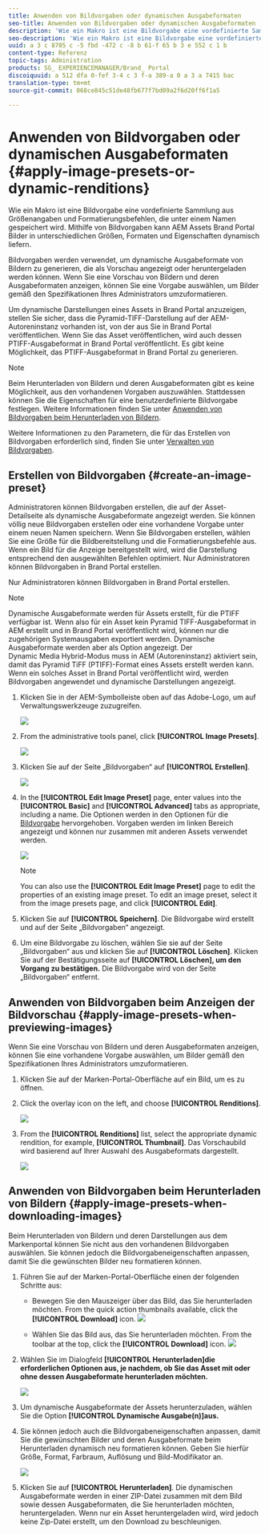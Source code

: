 ```yaml
---
title: Anwenden von Bildvorgaben oder dynamischen Ausgabeformaten
seo-title: Anwenden von Bildvorgaben oder dynamischen Ausgabeformaten
description: 'Wie ein Makro ist eine Bildvorgabe eine vordefinierte Sammlung aus Größenangaben und Formatierungsbefehlen, die unter einem Namen gespeichert wird. Mithilfe von Bildvorgaben kann AEM Assets Brand Portal Bilder in unterschiedlichen Größen, Formaten und Eigenschaften dynamisch liefern. '
seo-description: 'Wie ein Makro ist eine Bildvorgabe eine vordefinierte Sammlung aus Größenangaben und Formatierungsbefehlen, die unter einem Namen gespeichert wird. Mithilfe von Bildvorgaben kann AEM Assets Brand Portal Bilder in unterschiedlichen Größen, Formaten und Eigenschaften dynamisch liefern. '
uuid: a 3 c 8705 c -5 fbd -472 c -8 b 61-f 65 b 3 e 552 c 1 b
content-type: Referenz
topic-tags: Administration
products: SG_ EXPERIENCEMANAGER/Brand_ Portal
discoiquuid: a 512 dfa 0-fef 3-4 c 3 f-a 389-a 0 a 3 a 7415 bac
translation-type: tm+mt
source-git-commit: 068ce845c51de48fb677f7bd09a2f6d20ff6f1a5

---
```



# Anwenden von Bildvorgaben oder dynamischen Ausgabeformaten {#apply-image-presets-or-dynamic-renditions}

Wie ein Makro ist eine Bildvorgabe eine vordefinierte Sammlung aus Größenangaben und Formatierungsbefehlen, die unter einem Namen gespeichert wird. Mithilfe von Bildvorgaben kann AEM Assets Brand Portal Bilder in unterschiedlichen Größen, Formaten und Eigenschaften dynamisch liefern.

Bildvorgaben werden verwendet, um dynamische Ausgabeformate von Bildern zu generieren, die als Vorschau angezeigt oder heruntergeladen werden können. Wenn Sie eine Vorschau von Bildern und deren Ausgabeformaten anzeigen, können Sie eine Vorgabe auswählen, um Bilder gemäß den Spezifikationen Ihres Administrators umzuformatieren.

Um dynamische Darstellungen eines Assets in Brand Portal anzuzeigen, stellen Sie sicher, dass die Pyramid-TIFF-Darstellung auf der AEM-Autoreninstanz vorhanden ist, von der aus Sie in Brand Portal veröffentlichen. Wenn Sie das Asset veröffentlichen, wird auch dessen PTIFF-Ausgabeformat in Brand Portal veröffentlicht. Es gibt keine Möglichkeit, das PTIFF-Ausgabeformat in Brand Portal zu generieren.

>[!NOTE]
>
>Beim Herunterladen von Bildern und deren Ausgabeformaten gibt es keine Möglichkeit, aus den vorhandenen Vorgaben auszuwählen. Stattdessen können Sie die Eigenschaften für eine benutzerdefinierte Bildvorgabe festlegen. Weitere Informationen finden Sie unter [Anwenden von Bildvorgaben beim Herunterladen von Bildern](../using/brand-portal-image-presets.md#main-pars-text-1403412644).

Weitere Informationen zu den Parametern, die für das Erstellen von Bildvorgaben erforderlich sind, finden Sie unter [Verwalten von Bildvorgaben](https://docs.adobe.com/docs/en/AEM/6-0/administer/integration/dynamic-media/image-presets.html).

## Erstellen von Bildvorgaben {#create-an-image-preset}

Administratoren können Bildvorgaben erstellen, die auf der Asset-Detailseite als dynamische Ausgabeformate angezeigt werden. Sie können völlig neue Bildvorgaben erstellen oder eine vorhandene Vorgabe unter einem neuen Namen speichern. Wenn Sie Bildvorgaben erstellen, wählen Sie eine Größe für die Bildbereitstellung und die Formatierungsbefehle aus. Wenn ein Bild für die Anzeige bereitgestellt wird, wird die Darstellung entsprechend den ausgewählten Befehlen optimiert.
Nur Administratoren können Bildvorgaben in Brand Portal erstellen.

Nur Administratoren können Bildvorgaben in Brand Portal erstellen.

>[!NOTE]
>
>Dynamische Ausgabeformate werden für Assets erstellt, für die PTIFF verfügbar ist. Wenn also für ein Asset kein Pyramid TIFF-Ausgabeformat in AEM erstellt und in Brand Portal veröffentlicht wird, können nur die zugehörigen Systemausgaben exportiert werden. Dynamische Ausgabeformate werden aber als Option angezeigt.
Der Dynamic Media Hybrid-Modus muss in AEM (Autoreninstanz) aktiviert sein, damit das Pyramid TiFF (PTIFF)-Format eines Assets erstellt werden kann. Wenn ein solches Asset in Brand Portal veröffentlicht wird, werden Bildvorgaben angewendet und dynamische Darstellungen angezeigt.

1. Klicken Sie in der AEM-Symbolleiste oben auf das Adobe-Logo, um auf Verwaltungswerkzeuge zuzugreifen.

   ![](assets/AEMlogo.png)

2. From the administrative tools panel, click **[!UICONTROL Image Presets]**.

   ![](assets/admin-tools-panel-4.png)

3. Klicken Sie auf der Seite „Bildvorgaben“ auf **[!UICONTROL Erstellen]**.

   ![](assets/image_preset_homepage.png)

4. In the **[!UICONTROL Edit Image Preset]** page, enter values into the **[!UICONTROL Basic]** and **[!UICONTROL Advanced]** tabs as appropriate, including a name. Die Optionen werden in den Optionen für die [Bildvorgabe](https://docs.adobe.com/docs/en/AEM/6-0/administer/integration/dynamic-media/image-presets.html#Image%20preset%20options) hervorgehoben. Vorgaben werden im linken Bereich angezeigt und können nur zusammen mit anderen Assets verwendet werden.

   ![](assets/image_preset_create.png)

   >[!NOTE]
   >
   >You can also use the **[!UICONTROL Edit Image Preset]** page to edit the properties of an existing image preset. To edit an image preset, select it from the image presets page, and click **[!UICONTROL Edit]**.

5. Klicken Sie auf **[!UICONTROL Speichern]**. Die Bildvorgabe wird erstellt und auf der Seite „Bildvorgaben“ angezeigt.
6. Um eine Bildvorgabe zu löschen, wählen Sie sie auf der Seite „Bildvorgaben“ aus und klicken Sie auf **[!UICONTROL Löschen]**. Klicken Sie auf der Bestätigungsseite auf **[!UICONTROL Löschen], um den Vorgang zu bestätigen.** Die Bildvorgabe wird von der Seite „Bildvorgaben“ entfernt.

## Anwenden von Bildvorgaben beim Anzeigen der Bildvorschau  {#apply-image-presets-when-previewing-images}

Wenn Sie eine Vorschau von Bildern und deren Ausgabeformaten anzeigen, können Sie eine vorhandene Vorgabe auswählen, um Bilder gemäß den Spezifikationen Ihres Administrators umzuformatieren.

1. Klicken Sie auf der Marken-Portal-Oberfläche auf ein Bild, um es zu öffnen.
2. Click the overlay icon on the left, and choose **[!UICONTROL Renditions]**.

   ![](assets/image-preset-previewrenditions.png)

3. From the **[!UICONTROL Renditions]** list, select the appropriate dynamic rendition, for example, **[!UICONTROL Thumbnail]**. Das Vorschaubild wird basierend auf Ihrer Auswahl des Ausgabeformats dargestellt.

   ![](assets/image-preset-previewrenditionthumbnail.png)

## Anwenden von Bildvorgaben beim Herunterladen von Bildern {#apply-image-presets-when-downloading-images}

Beim Herunterladen von Bildern und deren Darstellungen aus dem Markenportal können Sie nicht aus den vorhandenen Bildvorgaben auswählen. Sie können jedoch die Bildvorgabeneigenschaften anpassen, damit Sie die gewünschten Bilder neu formatieren können.

1. Führen Sie auf der Marken-Portal-Oberfläche einen der folgenden Schritte aus:

   * Bewegen Sie den Mauszeiger über das Bild, das Sie herunterladen möchten. From the quick action thumbnails available, click the **[!UICONTROL Download]** icon.
   ![](assets/downloadsingleasset.png)

   * Wählen Sie das Bild aus, das Sie herunterladen möchten. From the toolbar at the top, click the **[!UICONTROL Download]** icon.
   ![](assets/downloadassets.png)

2. Wählen Sie im Dialogfeld **[!UICONTROL Herunterladen]die erforderlichen Optionen aus, je nachdem, ob Sie das Asset mit oder ohne dessen Ausgabeformate herunterladen möchten.**

   ![](assets/donload-assets-dialog.png)

3. Um dynamische Ausgabeformate der Assets herunterzuladen, wählen Sie die Option **[!UICONTROL Dynamische Ausgabe(n)]aus.**
4. Sie können jedoch auch die Bildvorgabeneigenschaften anpassen, damit Sie die gewünschten Bilder und deren Ausgabeformate beim Herunterladen dynamisch neu formatieren können. Geben Sie hierfür Größe, Format, Farbraum, Auflösung und Bild-Modifikator an.

   ![](assets/dynamicrenditions.png)

5. Klicken Sie auf **[!UICONTROL Herunterladen]**. Die dynamischen Ausgabeformate werden in einer ZIP-Datei zusammen mit dem Bild sowie dessen Ausgabeformaten, die Sie herunterladen möchten, heruntergeladen. Wenn nur ein Asset heruntergeladen wird, wird jedoch keine Zip-Datei erstellt, um den Download zu beschleunigen.
